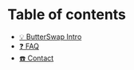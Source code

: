 # Table of contents

* [💡 ButterSwap Intro](README.md)
* [❓ FAQ](faq.md)
* [☎️ Contact](contact.md)

